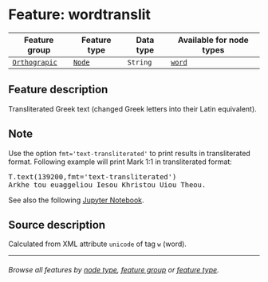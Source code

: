 # Feature: wordtranslit

Feature group | Feature type | Data type | Available for node types
---  | --- | --- | ---
[`Orthograpic`](featuresbygroup.md#orthograpic-features) | [`Node`](featuresbyfeaturetype.md#node-features) | `String`  | [`word`](featuresbynodetype.md#word-nodes)

## Feature description

Transliterated Greek text (changed Greek letters into their Latin equivalent). 

## Note

Use the option `fmt='text-transliterated'` to print results in transliterated format. Following example will print Mark 1:1 in transliterated format:

<pre>
T.text(139200,fmt='text-transliterated')
Arkhe tou euaggeliou Iesou Khristou Uiou Theou. 
</pre>

See also the following [Jupyter Notebook](https://nbviewer.org/github/tonyjurg/Nestle1904LFT/blob/main/docs/usecases/various_text_formats.ipynb).

## Source description

Calculated from XML attribute `unicode` of tag `w` (word).

---
###### *Browse all features by [node type](featuresbynodetype.md#readme), [feature group](featuresbygroup.md#readme) or [feature type](featuresbyfeaturetype.md#readme).*
